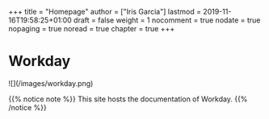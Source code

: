 +++
title = "Homepage"
author = ["Iris Garcia"]
lastmod = 2019-11-16T19:58:25+01:00
draft = false
weight = 1
nocomment = true
nodate = true
nopaging = true
noread = true
chapter = true
+++

<h1>Workday</h1>
![](/images/workday.png)

{{% notice note %}}
This site hosts the documentation of Workday.
{{% /notice %}}
